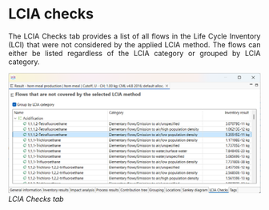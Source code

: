 <div style='text-align: justify;'>

# LCIA checks

The LCIA Checks tab provides a list of all flows in the Life Cycle Inventory (LCI) that were not considered by the applied LCIA method. The flows can either be listed regardless of the LCIA category or grouped by LCIA category.

![](../media/checks.png)  
_LCIA Checks tab_


</div>